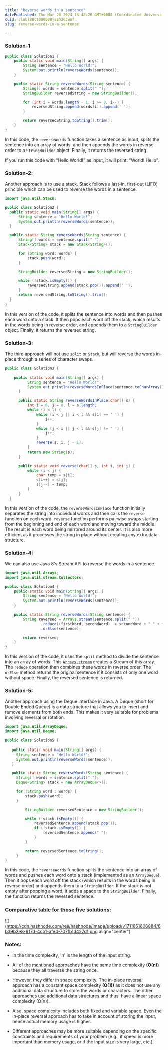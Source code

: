 ```yaml
---
title: "Reverse words in a sentence"
datePublished: Thu Mar 28 2024 18:48:20 GMT+0000 (Coordinated Universal Time)
cuid: clubl88ct000b08js8h363wof
slug: reverse-words-in-a-sentence

---
```


### Solution-1

```java
public class Solution1 {
    public static void main(String[] args) {
        String sentence = "Hello World!";
        System.out.println(reverseWords(sentence));
    }

    public static String reverseWords(String sentence) {
        String[] words = sentence.split(" ");
        StringBuilder reversedString = new StringBuilder();

        for (int i = words.length - 1; i >= 0; i--) {
            reversedString.append(words[i]).append(' ');
        }

        return reversedString.toString().trim();
    }
}
```

In this code, the `reverseWords` function takes a sentence as input, splits the sentence into an array of words, and then appends the words in reverse order to a `StringBuilder` object. Finally, it returns the reversed string.

If you run this code with "Hello World!" as input, it will print: "World! Hello".

### Solution-2:

Another approach is to use a stack. Stack follows a last-in, first-out (LIFO) principle which can be used to reverse the words in a sentence.

```java
import java.util.Stack;

public class Solution2 {
  public static void main(String[] args) {
      String sentence = "Hello World!";
      System.out.println(reverseWords(sentence));
  }

  public static String reverseWords(String sentence) {
      String[] words = sentence.split(" ");
      Stack<String> stack = new Stack<String>();

      for (String word: words) {
          stack.push(word);
      }

      StringBuilder reversedString = new StringBuilder();

      while (!stack.isEmpty()) {
          reversedString.append(stack.pop()).append(' ');
      }
      return reversedString.toString().trim();
  }
}
```

In this version of the code, it splits the sentence into words and then pushes each word onto a stack. It then pops each word off the stack, which results in the words being in reverse order, and appends them to a `StringBuilder` object. Finally, it returns the reversed string.

### Solution-3:

The third approach will not use `split` or `Stack`, but will reverse the words in-place through a series of character swaps.

```java
public class Solution3 {
  
    public static void main(String[] args) {
          String sentence = "Hello World!";
          System.out.println(reverseWordsInPlace(sentence.toCharArray()));
      }

      public static String reverseWordsInPlace(char[] s) {
          int i = 0, j = 0, l = s.length; 
          while (i < l) { 
              while (i < j || i < l && s[i] == ' ') {
                  i++; 
              }
              while (j < i || j < l && s[j] != ' ') { 
                  j++; 
              }
              reverse(s, i, j - 1); 
          }   
          return new String(s);
      }

      public static void reverse(char[] s, int i, int j) {
          while (i < j) {
              char temp = s[i];
              s[i++] = s[j];
              s[j--] = temp;
          }
      }
  }
```

In this version of the code, the `reverseWordsInPlace` function initially separates the string into individual words and then calls the `reverse` function on each word. `reverse` function performs pairwise swaps starting from the beginning and end of each word and moving toward the middle. The result is each word being mirrored around its center. It is also more efficient as it processes the string in place without creating any extra data structure.

### Solution-4:

We can also use Java 8's Stream API to reverse the words in a sentence.

```java
import java.util.Arrays;
import java.util.stream.Collectors;

public class Solution4 {
    public static void main(String[] args) {
        String sentence = "Hello World!";
        System.out.println(reverseWords(sentence));
    }

    public static String reverseWords(String sentence) {
        String reversed = Arrays.stream(sentence.split(" "))
                .reduce((firstWord, secondWord) -> secondWord + " " + firstWord)
                .orElse(sentence);

        return reversed;
    }
}
```

In this version of the code, it uses the `split` method to divide the sentence into an array of words. This [`Arrays.stream`](http://Arrays.stream) creates a Stream of this array. The `reduce` operation then combines these words in reverse order. The `orElse` method returns the original sentence if it consists of only one word without space. Finally, the reversed sentence is returned.

### Solution-5:

Another approach using the Deque interface in Java. A Deque (short for Double Ended Queue) is a data structure that allows you to insert and remove elements from both ends. This makes it very suitable for problems involving reversal or rotation.

```java
import java.util.ArrayDeque;
import java.util.Deque;

public class Solution5 {
  
   public static void main(String[] args) {
     String sentence = "Hello World!";
     System.out.println(reverseWords(sentence));
   }

   public static String reverseWords(String sentence) {
     String[] words = sentence.split(" ");
     Deque<String> stack = new ArrayDeque<>();

     for (String word : words) {
         stack.push(word);
     }

         StringBuilder reversedSentence = new StringBuilder();

         while (!stack.isEmpty()) {
             reversedSentence.append(stack.pop());
             if (!stack.isEmpty()) {
                 reversedSentence.append(" ");
             }
         }

         return reversedSentence.toString();
     }
}
```

In this code, the `reverseWords` function splits the sentence into an array of words and pushes each word onto a stack (implemented as an `ArrayDeque`). Then it pops each word off the stack (which results in the words being in reverse order) and appends them to a `StringBuilder`. If the stack is not empty after popping a word, it adds a space to the `StringBuilder`. Finally, the function returns the reversed sentence.

### Comparative table for those five solutions:

![](https://cdn.hashnode.com/res/hashnode/image/upload/v1711651606884/6b39b2e8-917d-4cb1-afe4-707fb1d427d1.png align="center")

### Notes:

* In the time complexity, 'n' is the length of the input string.
    
* All of the mentioned approaches have the same time complexity **(O(n))** because they all traverse the string once.
    
* However, they differ in space complexity. The in-place reversal approach has a constant space complexity **(O(1))** as it does not use any additional data structure to store the words or characters. The other approaches use additional data structures and thus, have a linear space complexity (O(n)).
    
* Also, space complexity includes both fixed and variable space. Even the in-place reversal approach has to take in account of storing the input, hence actual memory usage is higher.
    
* Different approaches may be more suitable depending on the specific constraints and requirements of your problem (e.g., if speed is more important than memory usage, or if the input size is very large, etc.).